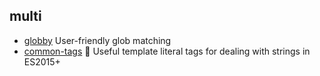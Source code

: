 ## multi

- [globby](https://github.com/sindresorhus/globby) User-friendly glob matching
- [common-tags](https://github.com/zspecza/common-tags) 🔖 Useful template literal tags for dealing with strings in ES2015+